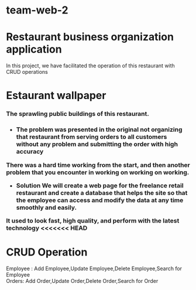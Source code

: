 # team-web-2
# Restaurant business organization application
In this project, we have facilitated the operation of this restaurant with CRUD operations

# Estaurant wallpaper
<h3>The sprawling public buildings of this restaurant.<h3>

* The problem was presented in the original not organizing that         restaurant from serving orders to all customers without any problem and submitting the order with high accuracy


There was a hard time working from the start, and then another problem that you encounter in working on working on working.

* Solution
We will create a web page for the freelance retail restaurant and create a database that helps the site so that the employee can access and modify the data at any time smoothly and easily.

It used to look fast, high quality, and perform with the latest technology
<<<<<<< HEAD



# CRUD Operation

Employee : Add Employee,Update Employee,Delete Employee,Search for Employee <br>
Orders: Add Order,Update Order,Delete Order,Search for Order